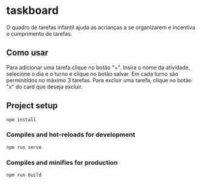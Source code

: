 # taskboard

O quadro de tarefas infantil ajuda as acrianças a se organizarem e incentiva o cumprimento de tarefas.

## Como usar
Para adicionar uma tarefa clique no botão "+". Insira o nome da atividade, selecione o dia e o turno e clique no botão salvar.
Em cada turno são perminitidos no máximo 3 tarefas.
Para excluir uma tarefa, clique no botão "x" do card que deseja excluir.
 

## Project setup
```
npm install
```

### Compiles and hot-reloads for development
```
npm run serve
```

### Compiles and minifies for production
```
npm run build
```

